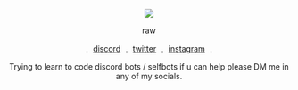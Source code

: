 <p align="center">  
<img src="https://images-ext-2.discordapp.net/external/oYdNaqsFvhVuMuocxLeis72q_dtcRdxA8MwDfFCqQGY/https/media.discordapp.net/attachments/722976851751993365/827718485433384960/ezgif-2-177618fad56f.gif">
</p>
 <p align="center">
    raw
<p align="center"> 
    ﹒
    <a href="https://discordapp.com/users/831193551614115881/">discord</a>
    ﹒
    <a href="https://twitter.com/RawWRLD">twitter</a>
    ﹒
    <a href="https://www.instagram.com/rawwrldd/">instagram</a>
    ﹒
  </p>
  <p align="center">  
Trying to learn to code discord bots / selfbots if u can help please DM me in any of my socials.
</p>
